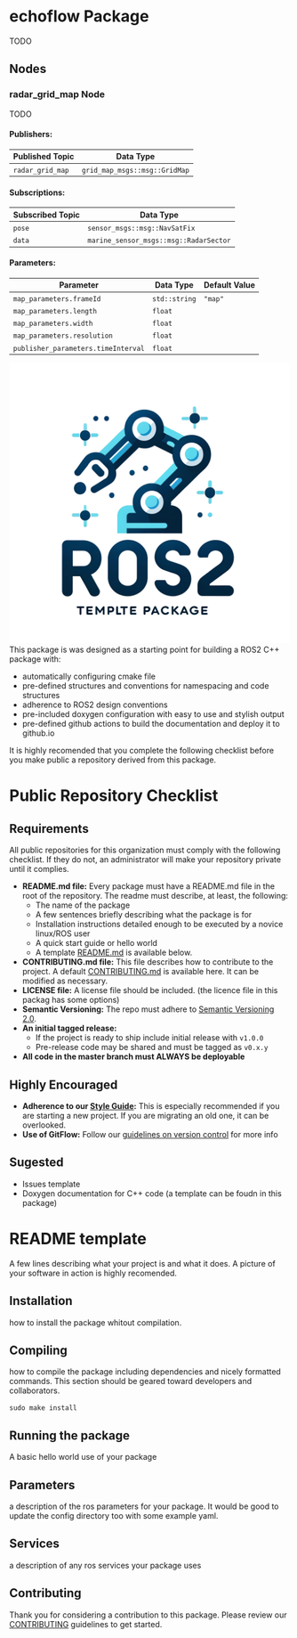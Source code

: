 # echoflow Package

TODO


## Nodes 

### radar_grid_map Node 

TODO

#### Publishers:

| Published Topic              | Data Type                                         |
|------------------------------|---------------------------------------------------|
| `radar_grid_map`             | `grid_map_msgs::msg::GridMap`                     |


#### Subscriptions:

| Subscribed Topic                    | Data Type                                           | 
|-------------------------------------|-----------------------------------------------------|
| `pose`                              | `sensor_msgs::msg::NavSatFix`                       |
| `data`                              | `marine_sensor_msgs::msg::RadarSector`              |


#### Parameters:

| Parameter                                      | Data Type                  | Default Value |
|------------------------------------------------|----------------------------|---------------|
| `map_parameters.frameId`                       | `std::string`              | `"map"`       |
| `map_parameters.length`                        | `float`                    |               |
| `map_parameters.width`                         | `float`                    |               |
| `map_parameters.resolution`                    | `float`                    |               |
| `publisher_parameters.timeInterval`            | `float`                    |               |








![alt text](docs/media/template_package.png)
This package is was designed as a starting point for building a ROS2 C++ package with:
- automatically configuring cmake file
- pre-defined structures and conventions for namespacing and code structures
- adherence to ROS2 design conventions
- pre-included doxygen configuration with easy to use and stylish output
- pre-defined github actions to build the documentation and deploy it to github.io

It is highly recomended that you complete the following checklist before you make public a repository derived from this package.

# Public Repository Checklist   

## Requirements

All public repositories for this organization must comply with the following checklist.  If they do not, an administrator will make your repository private until it complies. 

- **README.md file:** Every package must have a README.md file in the root of the repository.  The readme must describe, at least, the following:
  - The name of the package
  - A few sentences briefly describing what the package is for
  - Installation instructions detailed enough to be executed by a novice linux/ROS user
  - A quick start guide or hello world
  - A template [README.md](README.md) is available below.
- **CONTRIBUTING.md file:** This file describes how to contribute to the project.  A default [CONTRIBUTING.md](CONTRIBUTING.md) is available here.  It can be modified as necessary.
- **LICENSE file:** A license file should be included. (the licence file in this packag has some options)
- **Semantic Versioning:** The repo must adhere to [Semantic Versioning 2.0](https://semver.org/).
- **An initial tagged release:** 
  - If the project is ready to ship  include initial release with `v1.0.0`
  - Pre-release code may be shared and must be tagged as `v0.x.y`
- **All code in the master branch must ALWAYS be deployable**

## Highly Encouraged

- **Adherence to our [Style Guide](style_guide):** This is especially recommended if you are starting a new project.  If you are migrating an old one, it can be overlooked.
- **Use of GitFlow:** Follow our [guidelines on version control](version_control) for more info

## Sugested
- Issues template
- Doxygen documentation for C++ code (a template can be foudn in this package)



# README template  

A few lines describing what your project is and what it does.   A picture of your software in action is highly recomended.

## Installation

how to install the package whitout compilation.

## Compiling

how to compile the package including dependencies and nicely formatted commands.  This section should be geared toward developers and collaborators.

```
sudo make install
```

## Running the package

A basic hello world use of your package

## Parameters

a description of the ros parameters for your package.  It would be good to update the config directory too with some example yaml.

## Services

a description of any ros services your package uses

## Contributing

Thank you for considering a contribution to this package.   Please review our [CONTRIBUTING](CONTRIBUTING.md) guidelines to get started.
